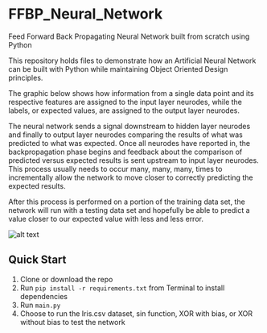 # FFBP_Neural_Network
Feed Forward Back Propagating Neural Network built from scratch using Python

This repository holds files to demonstrate how an Artificial Neural Network can be built with Python while maintaining Object Oriented Design principles.

The graphic below shows how information from a single data point and its respective features are assigned to the input layer neurodes, while the labels, or expected values, are assigned to the output layer neurodes. 

The neural network sends a signal downstream to hidden layer neurodes and finally to output layer neurodes comparing the results of what was predicted to what was expected. Once all neurodes have reported in, the backpropagation phase begins and feedback about the comparison of predicted versus expected results is sent upstream to input layer neurodes. This process usually needs to occur many, many, many, times to incrementally allow the network to move closer to correctly predicting the expected results.

After this process is performed on a portion of the training data set, the network will run with a testing data set and hopefully be able to predict a value closer to our expected value with less and less error. 

![alt text](https://miro.medium.com/max/1200/1*Gh5PS4R_A5drl5ebd_gNrg@2x.png)


## Quick Start

1. Clone or download the repo
2. Run `pip install -r requirements.txt` from Terminal to install dependencies
3. Run `main.py`
4. Choose to run the Iris.csv dataset, sin function, XOR with bias, or XOR without bias to test the network
